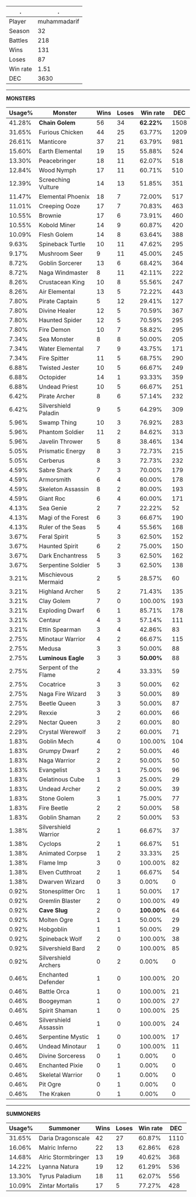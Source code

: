 .|.
|-|-
Player|muhammadarif
Season|32
Battles|218
Wins|131
Loses|87
Win rate|1.51
DEC|3630

---
**MONSTERS**

Usage%|Monster|Wins|Loses|Win rate|DEC|
-|-|-|-|-|-|
41.28%|**Chain Golem**|56|34|**62.22%**|1508|
31.65%|Furious Chicken|44|25|63.77%|1209|
26.61%|Manticore|37|21|63.79%|981|
15.60%|Earth Elemental|19|15|55.88%|524|
13.30%|Peacebringer|18|11|62.07%|518|
12.84%|Wood Nymph|17|11|60.71%|510|
12.39%|Screeching Vulture|14|13|51.85%|351|
11.47%|Elemental Phoenix|18|7|72.00%|517|
11.01%|Creeping Ooze|17|7|70.83%|463|
10.55%|Brownie|17|6|73.91%|460|
10.55%|Kobold Miner|14|9|60.87%|420|
10.09%|Flesh Golem|14|8|63.64%|388|
9.63%|Spineback Turtle|10|11|47.62%|295|
9.17%|Mushroom Seer|9|11|45.00%|245|
8.72%|Goblin Sorcerer|13|6|68.42%|364|
8.72%|Naga Windmaster|8|11|42.11%|222|
8.26%|Crustacean King|10|8|55.56%|247|
8.26%|Air Elemental|13|5|72.22%|443|
7.80%|Pirate Captain|5|12|29.41%|127|
7.80%|Divine Healer|12|5|70.59%|367|
7.80%|Haunted Spider|12|5|70.59%|295|
7.80%|Fire Demon|10|7|58.82%|295|
7.34%|Sea Monster|8|8|50.00%|205|
7.34%|Water Elemental|7|9|43.75%|171|
7.34%|Fire Spitter|11|5|68.75%|290|
6.88%|Twisted Jester|10|5|66.67%|249|
6.88%|Octopider|14|1|93.33%|359|
6.88%|Undead Priest|10|5|66.67%|251|
6.42%|Pirate Archer|8|6|57.14%|232|
6.42%|Silvershield Paladin|9|5|64.29%|309|
5.96%|Swamp Thing|10|3|76.92%|283|
5.96%|Phantom Soldier|11|2|84.62%|313|
5.96%|Javelin Thrower|5|8|38.46%|134|
5.05%|Prismatic Energy|8|3|72.73%|215|
5.05%|Cerberus|8|3|72.73%|232|
4.59%|Sabre Shark|7|3|70.00%|179|
4.59%|Armorsmith|6|4|60.00%|178|
4.59%|Skeleton Assassin|8|2|80.00%|193|
4.59%|Giant Roc|6|4|60.00%|171|
4.13%|Sea Genie|2|7|22.22%|52|
4.13%|Magi of the Forest|6|3|66.67%|190|
4.13%|Ruler of the Seas|5|4|55.56%|168|
3.67%|Feral Spirit|5|3|62.50%|152|
3.67%|Haunted Spirit|6|2|75.00%|150|
3.67%|Dark Enchantress|5|3|62.50%|162|
3.67%|Serpentine Soldier|5|3|62.50%|138|
3.21%|Mischievous Mermaid|2|5|28.57%|60|
3.21%|Highland Archer|5|2|71.43%|135|
3.21%|Clay Golem|7|0|100.00%|193|
3.21%|Exploding Dwarf|6|1|85.71%|178|
3.21%|Centaur|4|3|57.14%|111|
3.21%|Ettin Spearman|3|4|42.86%|83|
2.75%|Minotaur Warrior|4|2|66.67%|115|
2.75%|Medusa|3|3|50.00%|88|
2.75%|**Luminous Eagle**|3|3|**50.00%**|88|
2.75%|Serpent of the Flame|2|4|33.33%|59|
2.75%|Cocatrice|3|3|50.00%|62|
2.75%|Naga Fire Wizard|3|3|50.00%|89|
2.75%|Beetle Queen|3|3|50.00%|87|
2.29%|Rexxie|3|2|60.00%|66|
2.29%|Nectar Queen|3|2|60.00%|80|
2.29%|Crystal Werewolf|3|2|60.00%|71|
1.83%|Goblin Mech|4|0|100.00%|104|
1.83%|Grumpy Dwarf|2|2|50.00%|46|
1.83%|Naga Warrior|2|2|50.00%|50|
1.83%|Evangelist|3|1|75.00%|96|
1.83%|Gelatinous Cube|1|3|25.00%|29|
1.83%|Undead Archer|2|2|50.00%|39|
1.83%|Stone Golem|3|1|75.00%|77|
1.83%|Fire Beetle|2|2|50.00%|58|
1.83%|Goblin Shaman|2|2|50.00%|53|
1.38%|Silvershield Warrior|2|1|66.67%|37|
1.38%|Cyclops|2|1|66.67%|51|
1.38%|Animated Corpse|1|2|33.33%|25|
1.38%|Flame Imp|3|0|100.00%|82|
1.38%|Elven Cutthroat|2|1|66.67%|54|
1.38%|Dwarven Wizard|0|3|0.00%|0|
0.92%|Stonesplitter Orc|1|1|50.00%|17|
0.92%|Gremlin Blaster|2|0|100.00%|49|
0.92%|**Cave Slug**|2|0|**100.00%**|64|
0.92%|Molten Ogre|1|1|50.00%|29|
0.92%|Hobgoblin|1|1|50.00%|29|
0.92%|Spineback Wolf|2|0|100.00%|38|
0.92%|Silvershield Bard|2|0|100.00%|85|
0.92%|Silvershield Archers|0|2|0.00%|0|
0.46%|Enchanted Defender|1|0|100.00%|20|
0.46%|Battle Orca|1|0|100.00%|21|
0.46%|Boogeyman|1|0|100.00%|27|
0.46%|Spirit Shaman|1|0|100.00%|25|
0.46%|Silvershield Assassin|1|0|100.00%|24|
0.46%|Serpentine Mystic|1|0|100.00%|17|
0.46%|Undead Minotaur|1|0|100.00%|11|
0.46%|Divine Sorceress|0|1|0.00%|0|
0.46%|Enchanted Pixie|0|1|0.00%|0|
0.46%|Skeletal Warrior|0|1|0.00%|0|
0.46%|Pit Ogre|0|1|0.00%|0|
0.46%|The Kraken|0|1|0.00%|0|

---
**SUMMONERS**

Usage%|Summoner|Wins|Loses|Win rate|DEC|
-|-|-|-|-|-|
31.65%|Daria Dragonscale|42|27|60.87%|1110|
16.06%|Malric Inferno|22|13|62.86%|628|
14.68%|Alric Stormbringer|13|19|40.62%|368|
14.22%|Lyanna Natura|19|12|61.29%|536|
13.30%|Tyrus Paladium|18|11|62.07%|556|
10.09%|Zintar Mortalis|17|5|77.27%|428|
